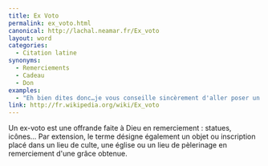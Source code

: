```yaml
---
title: Ex Voto
permalink: ex_voto.html
canonical: http://lachal.neamar.fr/Ex_voto
layout: word
categories:
  - Citation latine
synonyms:
  - Remerciements
  - Cadeau
  - Don
examples:
  - "Eh bien dites donc…je vous conseille sincèrement d'aller poser un ex-voto, vu votre chance aujourd'hui…"
link: http://fr.wikipedia.org/wiki/Ex_voto
---
```


Un ex-voto est une offrande faite à Dieu en remerciement : statues, icônes… Par extension, le terme désigne également un objet ou inscription placé dans un lieu de culte, une église ou un lieu de pèlerinage en remerciement d'une grâce obtenue.

